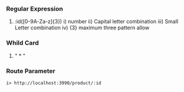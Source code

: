 ### Regular Expression
1. :id([0-9A-Za-z]{3})
    i) number 
    ii) Capital letter combination
    iii) Small Letter combination
    iv) {3} maximum three pattern allow

### Whild Card 
 1. " * "
### Route Parameter

    i> http://localhost:3990/product/:id
